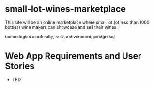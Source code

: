 small-lot-wines-marketplace
===========================

This site will be an online marketplace where small lot (of less than 1000 bottles) wine makers can showcase and sell their wines.

technologies used: ruby, rails, activerecord, postgresql


Web App Requirements and User Stories
=====================================
+ TBD